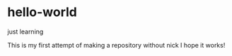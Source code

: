 # hello-world
just learning

This is my first attempt of making a repository without nick
I hope it works!
